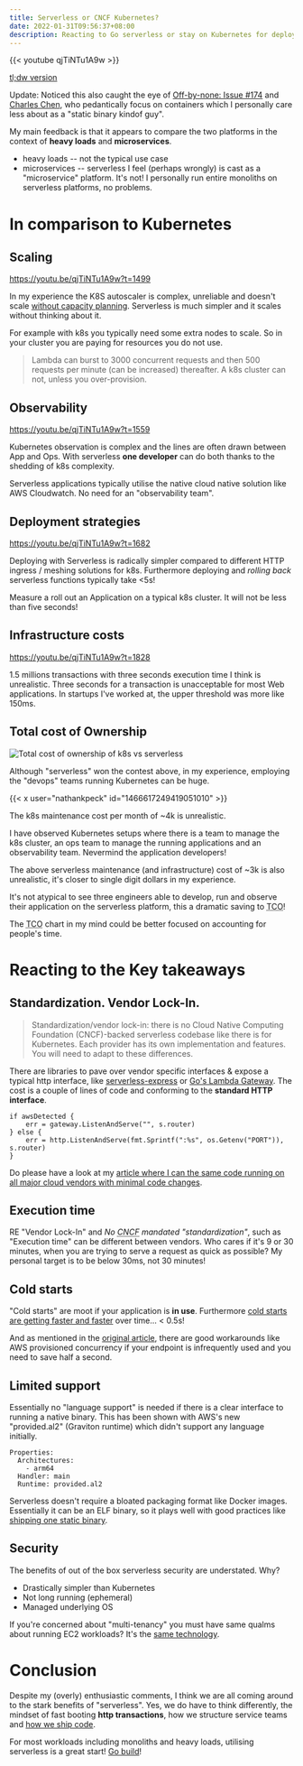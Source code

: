 ```yaml
---
title: Serverless or CNCF Kubernetes?
date: 2022-01-31T09:56:37+08:00
description: Reacting to Go serverless or stay on Kubernetes for deploying microservices?
---
```


{{< youtube qjTiNTu1A9w >}}

[tl;dw version](https://m.economictimes.com/tech/technology/thoughtworks-xconf-tech-talk-series-serverless-vs-kubernetes-when-deploying-microservices/amp_articleshow/89085544.cms)

Update: Noticed this also caught the eye of [Off-by-none: Issue #174](https://offbynone.io/issues/174/) and [Charles Chen](https://chrlschn.medium.com/thoughtworks-misses-the-mark-re-serverless-vs-kubernetes-9901d1b0f0c6), who pedantically focus on containers which I personally care less about as a "static binary kindof guy".

My main feedback is that it appears to compare the two platforms in the context
of **heavy loads** and **microservices**.

- heavy loads -- not the typical use case
- microservices -- serverless I feel (perhaps wrongly) is cast as a
  "microservice" platform. It's not! I personally run entire monoliths on
  serverless platforms, no problems.

# In comparison to Kubernetes

## Scaling

https://youtu.be/qjTiNTu1A9w?t=1499

In my experience the K8S autoscaler is complex, unreliable and doesn't scale
[without capacity planning](https://youtu.be/qjTiNTu1A9w?t=1863). Serverless is
much simpler and it scales without thinking about it.

For example with k8s you typically need some extra nodes to scale. So in your
cluster you are paying for resources you do not use.

> Lambda can burst to 3000 concurrent requests and then 500 requests per minute
> (can be increased) thereafter. A k8s cluster can not, unless you
> over-provision.

## Observability

https://youtu.be/qjTiNTu1A9w?t=1559

Kubernetes observation is complex and the lines are often drawn between App and
Ops. With serverless **one developer** can do both thanks to the shedding of
k8s complexity.

Serverless applications typically utilise the native cloud native solution
like AWS Cloudwatch. No need for an "observability team".

## Deployment strategies

https://youtu.be/qjTiNTu1A9w?t=1682

Deploying with Serverless is radically simpler compared to different HTTP
ingress / meshing solutions for k8s. Furthermore deploying and _rolling back_ serverless
functions typically take <5s!

Measure a roll out an Application on a typical k8s cluster. It will not be less
than five seconds!

## Infrastructure costs

https://youtu.be/qjTiNTu1A9w?t=1828

1.5 millions transactions with three seconds execution time I think is
unrealistic. Three seconds for a transaction is unacceptable for most Web
applications. In startups I've worked at, the upper threshold was more like
150ms.

## Total cost of Ownership

<img src="https://s.natalian.org/2022-01-31/tco.png" alt="Total cost of ownership of k8s vs serverless">

Although "serverless" won the contest above, in my experience, employing the
"devops" teams running Kubernetes can be huge.

{{< x user="nathankpeck" id="1466617249419051010" >}}

The k8s maintenance cost per month of ~4k is unrealistic.

I have observed Kubernetes setups where there is a team to manage the k8s
cluster, an ops team to manage the running applications and an observability
team. Nevermind the application developers!

The above serverless maintenance (and infrastructure) cost of ~3k is also
unrealistic, it's closer to single digit dollars in my experience.

It's not atypical to see three engineers able to develop, run and observe their
application on the serverless platform, this a dramatic saving to <abbr
title="Total Cost of Ownership">TCO</abbr>!

The <abbr title="Total Cost of Ownership">TCO</abbr> chart in my mind could be
better focused on accounting for people's time.

# Reacting to the Key takeaways

## Standardization. Vendor Lock-In.

> Standardization/vendor lock-in: there is no Cloud Native Computing Foundation
> (CNCF)-backed serverless codebase like there is for Kubernetes. Each provider
> has its own implementation and features. You will need to adapt to these
> differences.

There are libraries to pave over vendor specific interfaces & expose a typical
http interface, like
[serverless-express](https://www.npmjs.com/package/serverless-express) or [Go's
Lambda Gateway](https://github.com/apex/gateway/). The cost is a couple of
lines of code and conforming to the **standard HTTP interface**.

    if awsDetected {
    	err = gateway.ListenAndServe("", s.router)
    } else {
    	err = http.ListenAndServe(fmt.Sprintf(":%s", os.Getenv("PORT")), s.router)
    }

Do please have a look at my [article where I can the same code running on all major cloud vendors with minimal code changes](https://dabase.com/blog/2020/serverless-speed/).

## Execution time

RE "Vendor Lock-In" and _No <abbr title="Cloud Native Computing Foundation">CNCF</abbr> mandated
"standardization"_, such as "Execution time" can be different between vendors. Who
cares if it's 9 or 30 minutes, when you are trying to serve a request as quick
as possible? My personal target is to be below 30ms, not 30 minutes!

## Cold starts

"Cold starts" are moot if your application is **in use**. Furthermore [cold
starts are getting faster and
faster](https://dabase.com/blog/2021/multi-cloud-serverless/) over time... < 0.5s!

And as mentioned in the [original
article](https://m.economictimes.com/tech/technology/thoughtworks-xconf-tech-talk-series-serverless-vs-kubernetes-when-deploying-microservices/amp_articleshow/89085544.cms),
there are good workarounds like AWS provisioned concurrency if your endpoint is
infrequently used and you need to save half a second.

## Limited support

Essentially no "language support" is needed if there is a clear interface to
running a native binary. This has been shown with AWS's new "provided.al2"
(Graviton runtime) which didn't support any language initially.

    Properties:
      Architectures:
        - arm64
      Handler: main
      Runtime: provided.al2

Serverless doesn't require a bloated packaging format like Docker images.
Essentially it can be an ELF binary, so it plays well with good practices
like [shipping one static binary](https://youtu.be/daPIjh2W1Qw).

## Security

The benefits of out of the box serverless security are understated. Why?

- Drastically simpler than Kubernetes
- Not long running (ephemeral)
- Managed underlying OS

If you're concerned about "multi-tenancy" you must have same qualms about
running EC2 workloads? It's the [same
technology](https://firecracker-microvm.github.io/).

# Conclusion

Despite my (overly) enthusiastic comments, I think we are all coming around to
the stark benefits of "serverless". Yes, we do have to think differently, the
mindset of fast booting **http transactions**, how we structure service
teams and [how we ship code](https://dabase.com/blog/2021/java-vs-go-load-test/).

For most workloads including monoliths and heavy loads, utilising serverless is
a great start! [Go build](https://github.com/kaihendry/go-web-dynamo-starter)!
